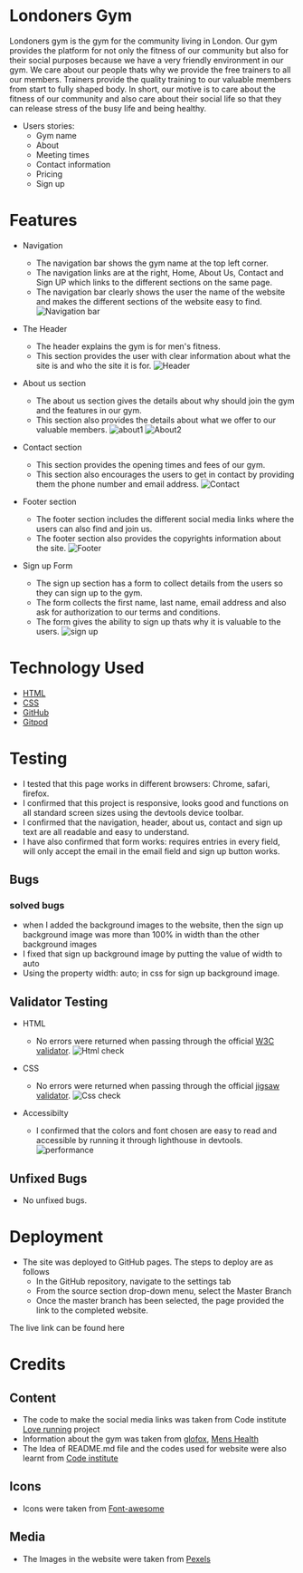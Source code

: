 # Londoners Gym
Londoners gym is the gym for the community living in London. Our gym provides the platform for not only the fitness of our community but also for their social purposes because we have a very friendly environment in our gym. We care about our people thats why we provide the free trainers to all our members. Trainers provide the quality training to our valuable members from start to fully shaped body. In short, our motive is to care about the fitness of our community and also care about their social life so that they can release stress of the busy life and being healthy.

* Users stories:
  * Gym name
  * About
  * Meeting times
  * Contact information
  * Pricing
  * Sign up

# Features
 * Navigation 

    * The navigation bar shows the gym name at the top left corner.
    * The navigation links are at the right, Home, About Us, Contact and Sign UP which links to the different sections on the same page.
    * The navigation bar clearly shows the user the name of the website and makes the different sections of the website easy to find.
    ![Navigation bar](https://user-images.githubusercontent.com/95220937/149848499-1eae62fd-80f8-4b39-b109-d7b3c11931ca.png)
 * The Header
    
    * The header explains the gym is for men's fitness.
    * This section provides the user with clear information about what the site is and who the site it is for.
    ![Header](https://user-images.githubusercontent.com/95220937/149848613-c7ec876e-8234-4ad7-95a3-c6b2718cd3ee.png)
 * About us section

    * The about us section gives the details about why should join the gym and the features in our gym.
    * This section also provides the details about what we offer to our valuable members.
    ![about1](https://user-images.githubusercontent.com/95220937/150168275-0e13c17d-2678-4414-a41c-cf408db7e620.png)
    ![About2](https://user-images.githubusercontent.com/95220937/149848770-1a71aba9-60ea-4688-a058-1808c2a0c74c.png)
 * Contact section

    * This section provides the opening times and fees of our gym.
    * This section also encourages the users to get in contact by providing them the phone number and email address.
    ![Contact](https://user-images.githubusercontent.com/95220937/149848846-1e17622e-a05f-452f-96ea-672859a9206d.png)
 * Footer section

    * The footer section includes the different social media links where the users can also find and join us.
    * The footer section also provides the copyrights information about the site.
    ![Footer](https://user-images.githubusercontent.com/95220937/149848958-371bdefd-d168-4885-813d-9e6f763cb054.png)
 * Sign up Form

    * The sign up section has a form to collect details from the users so they can sign up to the gym.
    * The form collects the first name, last name, email address and also ask for authorization to our terms and conditions.
    * The form gives the ability to sign up thats why it is valuable to the users.
   ![sign up](https://user-images.githubusercontent.com/95220937/150235686-6b0cc29c-403e-4bd8-be40-ef17bd9aaa13.png)


# Technology Used 
  * [HTML](https://en.wikipedia.org)
  * [CSS](https://en.wikipedia.org)
  * [GitHub](https://github.com)
  * [Gitpod](https://www.gitpod.io) 
# Testing
  * I tested that this page works in different browsers: Chrome, safari, firefox.
  * I confirmed that this project is responsive, looks good and functions on all standard screen sizes using
    the devtools device toolbar.
  * I confirmed that the navigation, header, about us, contact and sign up text are all readable and easy to understand.
  * I have also confirmed that form works: requires entries in every field, will only accept the email in the email field and sign up button works.

  ## Bugs
  ### solved bugs
   * when I added the background images to the website, then the sign up background image was more than 100% in width than the other background images
   * I fixed that sign up background image by putting the value of width to auto
   * Using the property width: auto; in css for sign up background image.


 ## Validator Testing
 * HTML
   * No errors were returned when passing through the official [W3C validator](https://validator.w3.org).
   ![Html check](https://user-images.githubusercontent.com/95220937/150232679-afcd40ef-919d-4874-b55e-587c4bd0934a.png)

 * CSS
   * No errors were returned when passing through the official [jigsaw validator](https://jigsaw.w3.org).
   ![Css check](https://user-images.githubusercontent.com/95220937/150232885-0417f0b5-4a41-42cc-91f2-13f2f5795a3f.png)

 * Accessibilty
   * I confirmed that the colors and font chosen are easy to read and accessible by running it through lighthouse in devtools.
   ![performance](https://user-images.githubusercontent.com/95220937/150232487-22adc207-9064-47f3-ad87-ff54f2657a7c.png)

 ## Unfixed Bugs
  * No unfixed bugs.
# Deployment
  * The site was deployed to GitHub pages. The steps to deploy are as follows
    * In the GitHub repository, navigate to the settings tab 
    * From the source section drop-down menu, select the Master Branch
    * Once the master branch has been selected, the page provided the link to the completed website.

   The live link can be found here
# Credits
 ## Content
  * The code to make the social media links was taken from Code institute [Love running](https://github.com/shahery/Love-running.git) project
  * Information about the gym was taken from [glofox](https://www.glofox.com), [Mens Health](https://www.menshealth.com)
  * The Idea of README.md file and the codes used for website were also learnt from [Code institute](https://codeinstitute.net)

 ## Icons
  * Icons were taken from [Font-awesome](https://fontawesome.com)

 ## Media
  * The Images in the website were taken from [Pexels](https://www.pexels.com)

